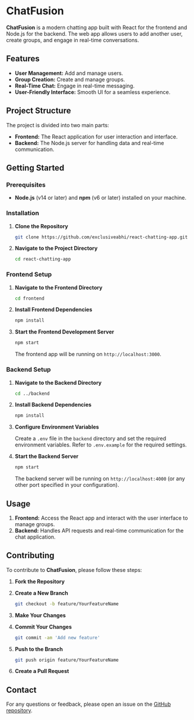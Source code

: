 # ChatFusion

**ChatFusion** is a modern chatting app built with React for the frontend and Node.js for the backend. The web app allows users to add another user, create groups, and engage in real-time conversations.

## Features

- **User Management:** Add and manage users.
- **Group Creation:** Create and manage groups.
- **Real-Time Chat:** Engage in real-time messaging.
- **User-Friendly Interface:** Smooth UI for a seamless experience.

## Project Structure

The project is divided into two main parts:

- **Frontend:** The React application for user interaction and interface.
- **Backend:** The Node.js server for handling data and real-time communication.

## Getting Started

### Prerequisites

- **Node.js** (v14 or later) and **npm** (v6 or later) installed on your machine.

### Installation

1. **Clone the Repository**

   ```bash
   git clone https://github.com/exclusiveabhi/react-chatting-app.git
   ```

2. **Navigate to the Project Directory**

   ```bash
   cd react-chatting-app
   ```

### Frontend Setup

1. **Navigate to the Frontend Directory**

   ```bash
   cd frontend
   ```

2. **Install Frontend Dependencies**

   ```bash
   npm install
   ```

3. **Start the Frontend Development Server**

   ```bash
   npm start
   ```

   The frontend app will be running on `http://localhost:3000`.

### Backend Setup

1. **Navigate to the Backend Directory**

   ```bash
   cd ../backend
   ```

2. **Install Backend Dependencies**

   ```bash
   npm install
   ```

3. **Configure Environment Variables**

   Create a `.env` file in the `backend` directory and set the required environment variables. Refer to `.env.example` for the required settings.

4. **Start the Backend Server**

   ```bash
   npm start
   ```

   The backend server will be running on `http://localhost:4000` (or any other port specified in your configuration).

## Usage

1. **Frontend:** Access the React app and interact with the user interface to manage groups.
2. **Backend:** Handles API requests and real-time communication for the chat application.

## Contributing

To contribute to **ChatFusion**, please follow these steps:

1. **Fork the Repository**
2. **Create a New Branch**

   ```bash
   git checkout -b feature/YourFeatureName
   ```

3. **Make Your Changes**
4. **Commit Your Changes**

   ```bash
   git commit -am 'Add new feature'
   ```

5. **Push to the Branch**

   ```bash
   git push origin feature/YourFeatureName
   ```

6. **Create a Pull Request**

## Contact

For any questions or feedback, please open an issue on the [GitHub repository](https://github.com/exclusiveabhi/react-chatting-app.git).
